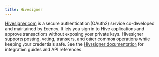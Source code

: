 ```yaml
---
title: Hivesigner
---
```


[Hivesigner.com](https://hivesigner.com) is a secure authentication (OAuth2) service co-developed and maintained by Ecency.
It lets you sign in to Hive applications and approve transactions without exposing your private keys.
Hivesigner supports posting, voting, transfers, and other common operations while keeping your credentials safe.
See the [Hivesigner documentation](https://docs.hivesigner.com) for integration guides and API references.
